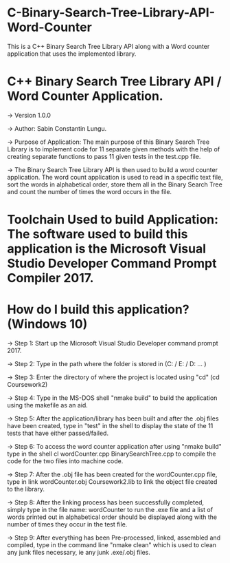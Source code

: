 # C-Binary-Search-Tree-Library-API-Word-Counter
This is a C++ Binary Search Tree Library API along with a Word counter application that uses the implemented library.

# C++ Binary Search Tree Library API / Word Counter Application.

-> Version 1.0.0

-> Author: Sabin Constantin Lungu.

-> Purpose of Application: The main purpose of this Binary Search Tree Library is to implement code for 11 separate given methods with the help of creating separate functions to pass 11 given tests in the test.cpp file.

-> The Binary Search Tree Library API is then used to build a word counter application. The word count application is used to read in a specific text file, sort the words in alphabetical order, store them all in the Binary Search Tree and count the number of times the word occurs in the file.

# Toolchain Used to build Application: The software used to build this application is the Microsoft Visual Studio Developer Command Prompt Compiler 2017.

# How do I build this application? (Windows 10)

-> Step 1: Start up the Microsoft Visual Studio Developer command prompt 2017.

-> Step 2: Type in the path where the folder is stored in (C: / E: / D: ... )

-> Step 3: Enter the directory of where the project is located using "cd"  (cd Coursework2)

-> Step 4: Type in the MS-DOS shell "nmake build" to build the application using the makefile as an aid.

-> Step 5: After the application/library has been built and after the .obj files have been created, type in "test" in the shell to display the state of the 11 tests that have either passed/failed.

-> Step 6: To access the word counter application after using "nmake build" type in the shell cl wordCounter.cpp BinarySearchTree.cpp to compile the code for the two files into machine code.

-> Step 7: After the .obj file has been created for the wordCounter.cpp file, type in link wordCounter.obj Coursework2.lib to link the object file created to the library.

-> Step 8: After the linking process has been successfully completed, simply type in the file name: wordCounter to run the .exe file and a list of words printed out in alphabetical order should be displayed along with the number of times they occur in the test file.

-> Step 9: After everything has been Pre-processed, linked, assembled and compiled, type in the command line "nmake clean" which is used to clean any junk files necessary, ie any junk .exe/.obj files.
